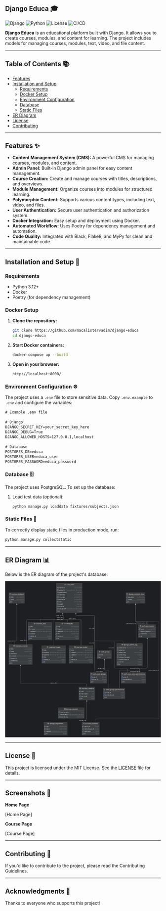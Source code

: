 ## Django Educa 🎓

![Django](https://img.shields.io/badge/Django-5-green)
![Python](https://img.shields.io/badge/Python|3.12-blue)
![License](https://img.shields.io/badge/License-MIT-yellow)
![CI/CD](https://github.com/macalistervadim/django-educa/actions/workflows/python-package.yml/badge.svg)

**Django Educa** is an educational platform built with Django. It allows you to create courses, modules, and content for learning. The project includes models for managing courses, modules, text, video, and file content.

---

## Table of Contents 📚

- [Features](#features-)
- [Installation and Setup](#installation-and-setup-)
  - [Requirements](#requirements)
  - [Docker Setup](#docker-setup)
  - [Environment Configuration](#environment-configuration-)
  - [Database](#database-)
  - [Static Files](#static-files-)
- [ER Diagram](#er-diagram-)
- [License](#license-)
- [Contributing](#contributing-)

---

## Features ✨

- **Content Management System (CMS):** A powerful CMS for managing courses, modules, and content.
- **Admin Panel:** Built-in Django admin panel for easy content management.
- **Course Creation:** Create and manage courses with titles, descriptions, and overviews.
- **Module Management:** Organize courses into modules for structured learning.
- **Polymorphic Content:** Supports various content types, including text, video, and files.
- **User Authentication:** Secure user authentication and authorization system.
- **Docker Integration:** Easy setup and deployment using Docker.
- **Automated Workflow:** Uses Poetry for dependency management and automation.
- **Code Quality:** Integrated with Black, Flake8, and MyPy for clean and maintainable code.

---

## Installation and Setup 🚀

### Requirements

- Python 3.12+
- Docker
- Poetry (for dependency management)

### Docker Setup

1. **Clone the repository:**
   ```bash
   git clone https://github.com/macalistervadim/django-educa
   cd django-educa
2. **Start Docker containers:**
    ```bash
    docker-compose up --build
3. **Open in your browser:**
    ```bash
    http://localhost:8000/

### Environment Configuration ⚙️
The project uses a `.env` file to store sensitive data. Copy `.env.example` to `.env` and configure the variables:

```plaintext
# Example .env file

# Django
DJANGO_SECRET_KEY=your_secret_key_here
DJANGO_DEBUG=True
DJANGO_ALLOWED_HOSTS=127.0.0.1,localhost

# Database
POSTGRES_DB=educa
POSTGRES_USER=educa_user
POSTGRES_PASSWORD=educa_password
```

### Database 🗄️

The project uses PostgreSQL. To set up the database:

1. Load test data (optional):
   ```bash
   python manage.py loaddata fixtures/subjects.json

### Static Files 📂

To correctly display static files in production mode, run:
   
   ```bash
   python manage.py collectstatic
   ```

---

## ER Diagram 📊

Below is the ER diagram of the project's database:

![ER.png](ER.png)

---

## License 📜

This project is licensed under the MIT License. See the [LICENSE](LICENCE.md) file for details.

---

## Screenshots 📸

**Home Page**

[Home Page]

**Course Page**

[Course Page]

---

## Contributing 🤝

If you'd like to contribute to the project, please read the Contributing Guidelines.

---

## Acknowledgments 🙏

Thanks to everyone who supports this project!
